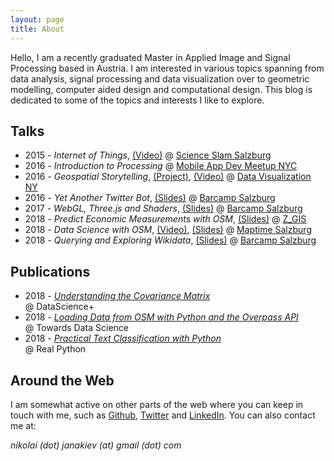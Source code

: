 ```yaml
---
layout: page
title: About
---
```


Hello, I am a recently graduated Master in Applied Image and Signal Processing based in Austria. I am interested in various topics spanning from data analysis, signal processing and data visualization over to geometric modelling, computer aided design and computational design. This blog is dedicated to some of the topics and interests I like to explore.

## Talks
- 2015 - _Internet of Things_, [(Video)][science slam video] @ [Science Slam Salzburg][science slam]
- 2016 - _Introduction to Processing_ @ [Mobile App Dev Meetup NYC][mobile app dev ny]
- 2016 - _Geospatial Storytelling_, [(Project)][geospatial storytelling], [(Video)][geospatial storytelling video] @ [Data Visualization NY][data viz ny]
- 2016 - _Yet Another Twitter Bot_, [(Slides)][generic-bot slides] @ [Barcamp Salzburg][barcamp october 2016]
- 2017 - _WebGL, Three.js and Shaders_, [(Slides)][webgl slides] @ [Barcamp Salzburg][barcamp april 2017]
- 2018 - _Predict Economic Measurements with OSM_, [(Slides)][predict osm slides] @ [Z_GIS][zgis]
- 2018 - _Data Science with OSM_, [(Video)][data science osm video], [(Slides)][data science osm slides] @ [Maptime Salzburg][maptime salzburg]
- 2018 - _Querying and Exploring Wikidata_, [(Slides)][wikidata slides] @ [Barcamp Salzburg][barcamp november 2018]

## Publications
- 2018 - _[Understanding the Covariance Matrix](https://datascienceplus.com/understanding-the-covariance-matrix/)_ <br> @ DataScience+
- 2018 - _[Loading Data from OSM with Python and the Overpass API](https://towardsdatascience.com/loading-data-from-openstreetmap-with-python-and-the-overpass-api-513882a27fd0)_ <br> @ Towards Data Science
- 2018 - _[Practical Text Classification with Python](https://realpython.com/python-keras-text-classification/)_ <br> @ Real Python

## Around the Web
I am somewhat active on other parts of the web where you can keep in touch with me, such as [Github][github], [Twitter][twitter] and [LinkedIn][linkedin]. You can also contact me at:

_nikolai (dot) janakiev (at) gmail (dot) com_


[science slam]: http://www.scienceslam.at/performers/1-science-slam-salzburg-3/
[science slam video]: https://www.youtube.com/watch?v=c4hu9nVjIJo
[geospatial storytelling video]: https://www.youtube.com/watch?v=ukBFPd8jnhA
[geospatial storytelling]: https://github.com/njanakiev/geospatial-storytelling
[generic-bot slides]: http://janakiev.com/generic-bot/
[webgl slides]: http://janakiev.com/webgl-presentation/
[mobile app dev ny]: https://www.meetup.com/de-DE/NYC-Mobile-App-Dev-Meetup/events/229435450/
[data viz ny]: https://www.meetup.com/de-DE/DataVisualization/events/231402199/?eventId=231402199
[barcamp october 2016]: https://www.meetup.com/de-DE/salzburgwebdev/events/231559126/
[barcamp april 2017]: https://www.meetup.com/de-DE/salzburgwebdev/events/237491594/
[predict osm slides]: https://janakiev.com/osm-predict-economic-measurements/#/
[zgis]: https://zgis.at/
[data science osm slides]: https://janakiev.com/osm-data-science/#/
[data science osm video]: https://www.youtube.com/watch?v=WmCLQCohL3k
[maptime salzburg]: http://maptime.io/salzburg/
[barcamp november 2018]: https://www.meetup.com/de-DE/salzburgwebdev/events/248534871/
[wikidata slides]: https://janakiev.com/wikidata-mayors/slides/
[twitter]: https://twitter.com/njanakiev
[github]: https://github.com/njanakiev
[linkedin]: https://at.linkedin.com/in/nikolai-janakiev
